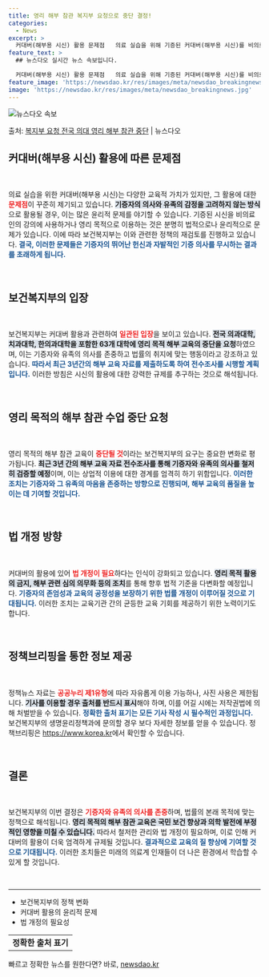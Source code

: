 ```yaml
---
title: 영리 해부 참관 복지부 요청으로 중단 결정!
categories:
  - News
excerpt: >
  커대버(해부용 시신) 활용 문제점   의료 실습을 위해 기증된 커대버(해부용 시신)를 비의료인의 강의에 활용…
feature_text: >
  ## 뉴스다오 실시간 뉴스 속보입니다.

  커대버(해부용 시신) 활용 문제점   의료 실습을 위해 기증된 커대버(해부용 시신)를 비의료인의 강의에 활용…
feature_image: 'https://newsdao.kr/res/images/meta/newsdao_breakingnews.jpg'
image: 'https://newsdao.kr/res/images/meta/newsdao_breakingnews.jpg'
---
```


![뉴스다오 속보](https://newsdao.kr/res/images/meta/newsdao_breakingnews.jpg)

<p>출처: <a href="https://newsdao.kr/4278" rel="dofollow">복지부 요청 전국 의대 영리 해부 참관 중단</a> | 뉴스다오</p>

<h2 data-ke-size="size26">커대버(해부용 시신) 활용에 따른 문제점</h2>

<p data-ke-size="size16">&nbsp;</p>
의료 실습을 위한 커대버(해부용 시신)는 다양한 교육적 가치가 있지만, 그 활용에 대한 <b><span style="color: #ee2323;">문제점</span></b>이 꾸준히 제기되고 있습니다. <b><span style="background-color: #21538527;">기증자의 의사와 유족의 감정을 고려하지 않는 방식</span></b>으로 활용될 경우, 이는 많은 윤리적 문제를 야기할 수 있습니다. 기증된 시신을 비의료인의 강의에 사용하거나 영리 목적으로 이용하는 것은 분명히 법적으로나 윤리적으로 문제가 있습니다. 이에 따라 보건복지부는 이와 관련한 정책의 재검토를 진행하고 있습니다. <b><span style="color: #1a5490;">결국, 이러한 문제들은 기증자의 뛰어난 헌신과 자발적인 기증 의사를 무시하는 결과를 초래하게 됩니다.</span></b>

<p data-ke-size="size16">&nbsp;</p>

<h2 data-ke-size="size26">보건복지부의 입장</h2>

<p data-ke-size="size16">&nbsp;</p>
보건복지부는 커대버 활용과 관련하여 <b><span style="color: #ee2323;">일관된 입장</span></b>을 보이고 있습니다. <b><span style="background-color: #21538527;">전국 의과대학, 치과대학, 한의과대학을 포함한 63개 대학에 영리 목적 해부 교육의 중단을 요청</span></b>하였으며, 이는 기증자와 유족의 의사를 존중하고 법률의 취지에 맞는 행동이라고 강조하고 있습니다. <b><span style="color: #1a5490;">따라서 최근 3년간의 해부 교육 자료를 제출하도록 하여 전수조사를 시행할 계획입니다.</span></b> 이러한 방침은 시신의 활용에 대한 강력한 규제를 추구하는 것으로 해석됩니다.

<p data-ke-size="size16">&nbsp;</p>

<h2 data-ke-size="size26">영리 목적의 해부 참관 수업 중단 요청</h2>

<p data-ke-size="size16">&nbsp;</p>
영리 목적의 해부 참관 교육이 <b><span style="color: #ee2323;">중단될 것</span></b>이라는 보건복지부의 요구는 중요한 변화로 평가됩니다. <b><span style="background-color: #21538527;">최근 3년 간의 해부 교육 자료 전수조사를 통해 기증자와 유족의 의사를 철저히 검증할 예정</span></b>이며, 이는 상업적 이용에 대한 경계를 엄격히 하기 위함입니다. <b><span style="color: #1a5490;">이러한 조치는 기증자와 그 유족의 마음을 존중하는 방향으로 진행되며, 해부 교육의 품질을 높이는 데 기여할 것입니다.</span></b>

<p data-ke-size="size16">&nbsp;</p>

<h2 data-ke-size="size26">법 개정 방향</h2>

<p data-ke-size="size16">&nbsp;</p>
커대버의 활용에 있어 <b><span style="color: #ee2323;">법 개정이 필요</span></b>하다는 인식이 강화되고 있습니다. <b><span style="background-color: #21538527;">영리 목적 활용의 금지, 해부 관련 심의 의무화 등의 조치</span></b>를 통해 향후 법적 기준을 다변화할 예정입니다. <b><span style="color: #1a5490;">기증자의 존엄성과 교육의 공정성을 보장하기 위한 법률 개정이 이루어질 것으로 기대됩니다.</span></b> 이러한 조치는 교육기관 간의 균등한 교육 기회를 제공하기 위한 노력이기도 합니다.

<p data-ke-size="size16">&nbsp;</p>

<h2 data-ke-size="size26">정책브리핑을 통한 정보 제공</h2>

<p data-ke-size="size16">&nbsp;</p>
정책뉴스 자료는 <b><span style="color: #ee2323;">공공누리 제1유형</span></b>에 따라 자유롭게 이용 가능하나, 사진 사용은 제한됩니다. <b><span style="background-color: #21538527;">기사를 이용할 경우 출처를 반드시 표시</span></b>해야 하며, 이를 어길 시에는 저작권법에 의해 처벌받을 수 있습니다. <b><span style="color: #1a5490;">정확한 출처 표기는 모든 기사 작성 시 필수적인 과정입니다.</span></b> 보건복지부의 생명윤리정책과에 문의할 경우 보다 자세한 정보를 얻을 수 있습니다. 정책브리핑은 <a href="https://https://www.korea.kr">https://www.korea.kr</a>에서 확인할 수 있습니다.

<p data-ke-size="size16">&nbsp;</p>

<h2 data-ke-size="size26">결론</h2>

<p data-ke-size="size16">&nbsp;</p>
보건복지부의 이번 결정은 <b><span style="color: #ee2323;">기증자와 유족의 의사를 존중</span></b>하며, 법률의 본래 목적에 맞는 정책으로 해석됩니다. <b><span style="background-color: #21538527;">영리 목적의 해부 참관 교육은 국민 보건 향상과 의학 발전에 부정적인 영향을 미칠 수 있습니다.</span></b> 따라서 철저한 관리와 법 개정이 필요하며, 이로 인해 커대버의 활용이 더욱 엄격하게 규제될 것입니다. <b><span style="color: #1a5490;">결과적으로 교육의 질 향상에 기여할 것으로 기대됩니다.</span></b> 이러한 조치들은 미래의 의료계 인재들이 더 나은 환경에서 학습할 수 있게 할 것입니다.

<p data-ke-size="size16">&nbsp;</p>

<hr>

<ul>
  <li>보건복지부의 정책 변화</li>
  <li>커대버 활용의 윤리적 문제</li>
  <li>법 개정의 필요성</li>
</ul>

<table>
  <tr>
    <td style="text-align: center; height: 17px;"><b>정확한 출처 표기</b></td>
  </tr>
</table> 

빠르고 정확한 뉴스를 원한다면? 바로, <a href="https://newsdao.kr" rel="dofollow">newsdao.kr</a>


